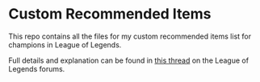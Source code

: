 Custom Recommended Items
========================

This repo contains all the files for my custom recommended items list for champions in League of Legends. 

Full details and explanation can be found in [this thread][thread] on the League of Legends forums.

[thread]:http://na.leagueoflegends.com/board/showthread.php?t=1177803
